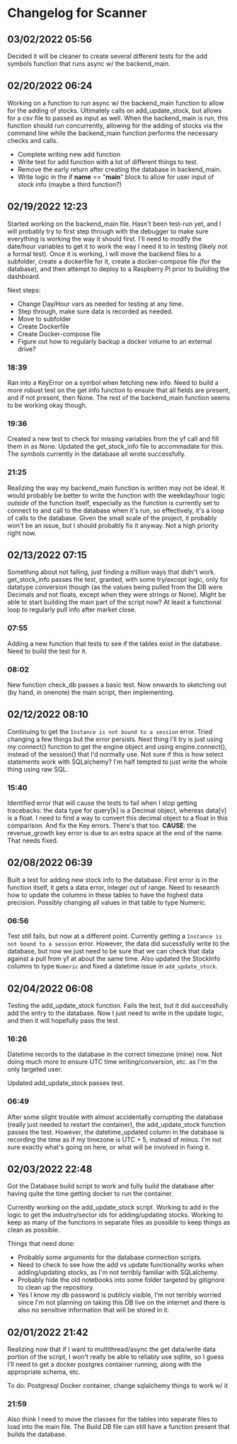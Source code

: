 # Changelog for Scanner

## 03/02/2022 05:56
Decided it will be cleaner to create several different tests for the add symbols function that runs async w/ the backend_main.

## 02/20/2022 06:24
Working on a function to run async w/ the backend_main function to allow for the adding of stocks. Ultimately calls on add_update_stock, but allows for a csv file to passed as input as well. When the backend_main is run, this function should run concurrently, allowing for the adding of stocks via the command line while the backend_main function performs the necessary checks and calls. 

- Complete writing new add function
- Write test for add function with a lot of different things to test.
- Remove the early return after creating the database in backend_main.
- Write logic in the if __name__ == "__main__" block to allow for user input of stock info (maybe a third function?)

## 02/19/2022 12:23
Started working on the backend_main file. Hasn't been test-run yet, and I will probably try to first step through with the debugger to make sure everything is working the way it should first. I'll need to modify the date/hour variables to get it to work the way I need it to in testing (likely not a formal test). Once it is working, I will move the backend files to a subfolder, create a dockerfile for it, create a docker-compose file (for the database), and then attempt to deploy to a Raspberry Pi prior to building the dashboard.

Next steps:
- Change Day/Hour vars as needed for testing at any time.
- Step through, make sure data is recorded as needed.
- Move to subfolder
- Create Dockerfile
- Create Docker-compose file
- Figure out how to regularly backup a docker volume to an external drive?

### 18:39
Ran into a KeyError on a symbol when fetching new info. Need to build a more robust test on the get info function to ensure that all fields are present, and if not present, then None. The rest of the backend_main function seems to be working okay though.

### 19:36
Created a new test to check for missing variables from the yf call and fill them in as None. Updated the get_stock_info file to accommadate for this. The symbols currently in the database all wrote successfully.

### 21:25
Realizing the way my backend_main function is written may not be ideal. It would probably be better to write the function with the weekday/hour logic *outside* of the function itself, especially as the function is currently set to connect to and call to the database when it's run, so effectively, it's a loop of calls to the database. Given the small scale of the project, it probably won't be an issue, but I should probably fix it anyway. Not a high priority right now.

## 02/13/2022 07:15
Something about not failing, just finding a million ways that didn't work. get_stock_info passes the test, granted, with some try/except logic, only for datatype conversion though (as the values being pulled from the DB were Decimals and not floats, except when they were strings or None). Might be able to start building the main part of the script now? At least a functional loop to regularly pull info after market close.

### 07:55
Adding a new function that tests to see if the tables exist in the database. Need to build the test for it.

### 08:02
New function check_db passes a basic test. Now onwards to sketching out (by hand, in onenote) the main script, then implementing.

## 02/12/2022 08:10
Continuing to get the `Instance is not bound to a session` error. Tried changing a few things but the error persists. Next thing I'll try is just using my connect() function to get the engine object and using engine.connect(), instead of the session() that I'd normally use. Not sure if this is how select statements work with SQLalchemy? I'm half tempted to just write the whole thing using raw SQL.

### 15:40
Identified error that will cause the tests to fail when I stop getting tracebacks: the data type for query[k] is a Decimal object, whereas data[v] is a float. I need to find a way to convert this decimal object to a float in this comparison. And fix the Key errors. There's that too. **CAUSE**: the revenue_growth key error is due to an extra space at the end of the name. That needs fixed.

## 02/08/2022 06:39
Built a test for adding new stock info to the database. First error is in the function itself, it gets a data error, integer out of range. Need to research how to update the columns in these tables to have the highest data precision. Possibly changing all values in that table to type Numeric.

### 06:56
Test still fails, but now at a different point. Currently getting a `Instance is not bound to a session` error. However, the data did sucessfully write to the database, but now we just need to be sure that we can check that data against a pull from yf at about the same time. Also updated the StockInfo columns to type `Numeric` and fixed a datetime issue in `add_update_stock`.

## 02/04/2022 06:08
Testing the add_update_stock function. Fails the test, but it did successfully add the entry to the database. Now I just need to write in the update logic, and then it will hopefully pass the test. 

### 16:26

Datetime records to the database in the correct timezone (mine) now. Not doing much more to ensure UTC time writing/conversion, etc. as I'm the only targeted user.

Updated add_update_stock passes test.

### 06:49
After some slight trouble with almost accidentally corrupting the database (really just needed to restart the container), the add_update_stock function passes the test. However, the datetime_updated column in the database is recording the time as if my timezone is UTC + 5, instead of minus. I'm not sure exactly what's going on here, or what will be involved in fixing it.

## 02/03/2022 22:48
Got the Database build script to work and fully build the database after having quite the time getting docker to run the container. 

Currently working on the add_update_stock script. Working to add in the logic to get the industry/sector ids for adding/updating stocks. Working to keep as many of the functions in separate files as possible to keep things as clean as possible.

Things that need done:
- Probably some arguments for the database connection scripts.
- Need to check to see how the add vs update functionality works when adding/updating stocks, as I'm not terribly familiar with SQLalchemy.
- Probably hide the old notebooks into some folder targeted by gitignore to clean up the repository.
- Yes I know my db password is publicly visible, I'm not terribly worried since I'm not planning on taking this DB live on the internet and there is also no sensitive information that will be stored in it.

## 02/01/2022 21:42
Realizing now that if I want to multithread/async the get data/write data portion of the script, I won't really be able to reliably use sqllite, so I guess I'll need to get a docker postgres container running, along with the appropriate schema, etc.

To do: Postgresql Docker container, change sqlalchemy things to work w/ it

### 21:59
Also think I need to move the classes for the tables into separate files to load into the main file. The Build DB file can still have a function present that builds the database.